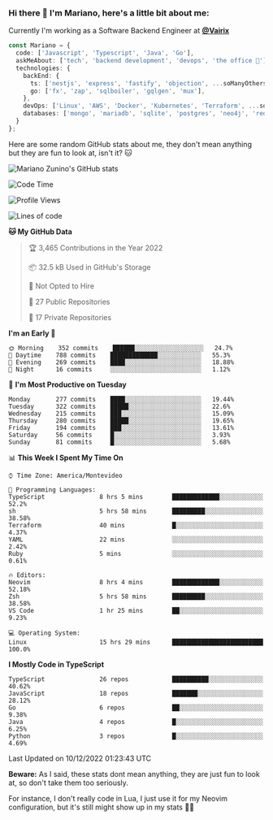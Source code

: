 ### Hi there 👋 I'm Mariano, here's a little bit about me:

Currently I'm working as a Software Backend Engineer at [**@Vairix**](https://vairix.com)

```ts
const Mariano = {
  code: ['Javascript', 'Typescript', 'Java', 'Go'],
  askMeAbout: ['tech', 'backend development', 'devops', 'the office 💼'],
  technologies: {
    backEnd: {
      ts: ['nestjs', 'express', 'fastify', 'objection', ...soManyOthersFrameworks],
      go: ['fx', 'zap', 'sqlboiler', 'gqlgen', 'mux'],
    },
    devOps: ['Linux', 'AWS', 'Docker', 'Kubernetes', 'Terraform', ...soManyOthersTools],
    databases: ['mongo', 'mariadb', 'sqlite', 'postgres', 'neo4j', 'redis'],
  }
};
```

Here are some random GitHub stats about me, they don't mean anything but they are fun to look at, isn't it? 🐱

![Mariano Zunino's GitHub stats](https://github-readme-stats.vercel.app/api?username=marianozunino&count_private=true&show_icons=true&theme=radical)

<!--START_SECTION:waka-->
![Code Time](http://img.shields.io/badge/Code%20Time-365%20hrs%2053%20mins-blue)

![Profile Views](http://img.shields.io/badge/Profile%20Views-6-blue)

![Lines of code](https://img.shields.io/badge/From%20Hello%20World%20I%27ve%20Written-376%20Thousand%20lines%20of%20code-blue)

**🐱 My GitHub Data** 

> 🏆 3,465 Contributions in the Year 2022
 > 
> 📦 32.5 kB Used in GitHub's Storage 
 > 
> 🚫 Not Opted to Hire
 > 
> 📜 27 Public Repositories 
 > 
> 🔑 17 Private Repositories  
 > 
**I'm an Early 🐤** 

```text
🌞 Morning    352 commits    ██████░░░░░░░░░░░░░░░░░░░   24.7% 
🌆 Daytime    788 commits    █████████████░░░░░░░░░░░░   55.3% 
🌃 Evening    269 commits    ████░░░░░░░░░░░░░░░░░░░░░   18.88% 
🌙 Night      16 commits     ░░░░░░░░░░░░░░░░░░░░░░░░░   1.12%

```
📅 **I'm Most Productive on Tuesday** 

```text
Monday       277 commits    ████░░░░░░░░░░░░░░░░░░░░░   19.44% 
Tuesday      322 commits    █████░░░░░░░░░░░░░░░░░░░░   22.6% 
Wednesday    215 commits    ███░░░░░░░░░░░░░░░░░░░░░░   15.09% 
Thursday     280 commits    █████░░░░░░░░░░░░░░░░░░░░   19.65% 
Friday       194 commits    ███░░░░░░░░░░░░░░░░░░░░░░   13.61% 
Saturday     56 commits     █░░░░░░░░░░░░░░░░░░░░░░░░   3.93% 
Sunday       81 commits     █░░░░░░░░░░░░░░░░░░░░░░░░   5.68%

```


📊 **This Week I Spent My Time On** 

```text
⌚︎ Time Zone: America/Montevideo

💬 Programming Languages: 
TypeScript               8 hrs 5 mins        █████████████░░░░░░░░░░░░   52.2% 
sh                       5 hrs 58 mins       █████████░░░░░░░░░░░░░░░░   38.58% 
Terraform                40 mins             █░░░░░░░░░░░░░░░░░░░░░░░░   4.37% 
YAML                     22 mins             ░░░░░░░░░░░░░░░░░░░░░░░░░   2.42% 
Ruby                     5 mins              ░░░░░░░░░░░░░░░░░░░░░░░░░   0.61%

🔥 Editors: 
Neovim                   8 hrs 4 mins        █████████████░░░░░░░░░░░░   52.18% 
Zsh                      5 hrs 58 mins       █████████░░░░░░░░░░░░░░░░   38.58% 
VS Code                  1 hr 25 mins        ██░░░░░░░░░░░░░░░░░░░░░░░   9.23%

💻 Operating System: 
Linux                    15 hrs 29 mins      █████████████████████████   100.0%

```

**I Mostly Code in TypeScript** 

```text
TypeScript               26 repos            ██████████░░░░░░░░░░░░░░░   40.62% 
JavaScript               18 repos            ███████░░░░░░░░░░░░░░░░░░   28.12% 
Go                       6 repos             ██░░░░░░░░░░░░░░░░░░░░░░░   9.38% 
Java                     4 repos             █░░░░░░░░░░░░░░░░░░░░░░░░   6.25% 
Python                   3 repos             █░░░░░░░░░░░░░░░░░░░░░░░░   4.69%

```



 Last Updated on 10/12/2022 01:23:43 UTC
<!--END_SECTION:waka-->

**Beware:** As I said, these stats dont mean anything, they are just fun to look at, so don't take them too seriously.

For instance, I don't really code in Lua, I just use it for my Neovim configuration, but it's still might show up in my stats 🤷‍♂️
